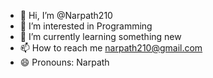 - 👋 Hi, I’m @Narpath210
- 👀 I’m interested in Programming
- 🌱 I’m currently learning something new
- 📫 How to reach me narpath210@gmail.com
- 😄 Pronouns: Narpath

<!---
Narpath210/Narpath210 is a ✨ special ✨ repository because its `README.md` (this file) appears on your GitHub profile.
You can click the Preview link to take a look at your changes.
--->
